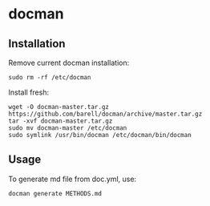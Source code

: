 # docman

## Installation

Remove current docman installation:
```
sudo rm -rf /etc/docman
```

Install fresh:
``` 
wget -O docman-master.tar.gz https://github.com/barell/docman/archive/master.tar.gz
tar -xvf docman-master.tar.gz
sudo mv docman-master /etc/docman
sudo symlink /usr/bin/docman /etc/docman/bin/docman
```

## Usage

To generate md file from doc.yml, use:
```
docman generate METHODS.md
```
